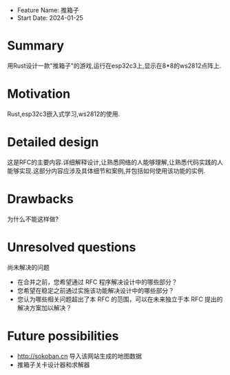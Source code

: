 - Feature Name: 推箱子
- Start Date: 2024-01-25

# Summary
[summary]: #summary

用Rust设计一款"推箱子"的游戏,运行在esp32c3上,显示在8*8的ws2812点阵上.

# Motivation
[motivation]: #motivation

Rust,esp32c3嵌入式学习,ws2812的使用.

# Detailed design
[detailed-design]: #detailed-design

这是RFC的主要内容.详细解释设计,让熟悉网络的人能够理解,让熟悉代码实践的人能够实现.这部分内容应涉及具体细节和案例,并包括如何使用该功能的实例.




# Drawbacks
[drawbacks]: #drawbacks

为什么不能这样做?


# Unresolved questions
[unresolved-questions]: #unresolved-questions

尚未解决的问题

- 在合并之前，您希望通过 RFC 程序解决设计中的哪些部分？
- 您希望在稳定之前通过实施该功能解决设计中的哪些部分？
- 您认为哪些相关问题超出了本 RFC 的范围，可以在未来独立于本 RFC 提出的解决方案加以解决？


# Future possibilities
[future-possibilities]: #future-possibilities

- http://sokoban.cn 导入该网站生成的地图数据
- 推箱子关卡设计器和求解器

